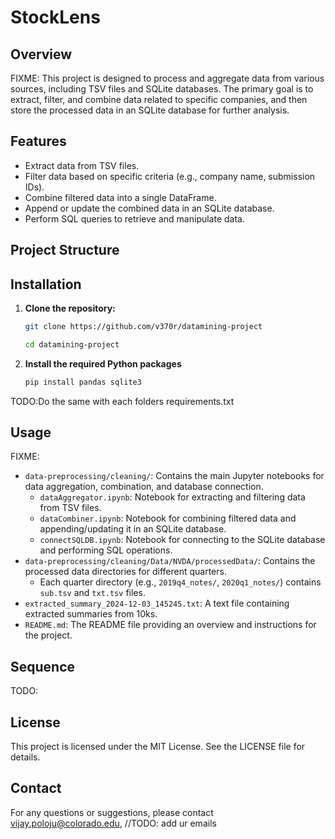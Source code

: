 # StockLens

## Overview

FIXME: 
This project is designed to process and aggregate data from various sources, including TSV files and SQLite databases. The primary goal is to extract, filter, and combine data related to specific companies, and then store the processed data in an SQLite database for further analysis.

## Features

- Extract data from TSV files.
- Filter data based on specific criteria (e.g., company name, submission IDs).
- Combine filtered data into a single DataFrame.
- Append or update the combined data in an SQLite database.
- Perform SQL queries to retrieve and manipulate data.

## Project Structure



## Installation

1. **Clone the repository:**
   ```sh
   git clone https://github.com/v370r/datamining-project
   
   cd datamining-project
   ```


2. **Install the required Python packages**

    ```sh
    pip install pandas sqlite3
    ``` 

TODO:Do the same with each folders requirements.txt

## Usage
FIXME:
- `data-preprocessing/cleaning/`: Contains the main Jupyter notebooks for data aggregation, combination, and database connection.
  - `dataAggregator.ipynb`: Notebook for extracting and filtering data from TSV files.
  - `dataCombiner.ipynb`: Notebook for combining filtered data and appending/updating it in an SQLite database.
  - `connectSQLDB.ipynb`: Notebook for connecting to the SQLite database and performing SQL operations.
- `data-preprocessing/cleaning/Data/NVDA/processedData/`: Contains the processed data directories for different quarters.
  - Each quarter directory (e.g., `2019q4_notes/`, `2020q1_notes/`) contains `sub.tsv` and `txt.tsv` files.
- `extracted_summary_2024-12-03_145245.txt`: A text file containing extracted summaries from 10ks.
- `README.md`: The README file providing an overview and instructions for the project.

## Sequence
TODO:

## License
This project is licensed under the MIT License. See the LICENSE file for details.

## Contact
For any questions or suggestions, please contact vijay.poloju@colorado.edu, //TODO: add ur emails
